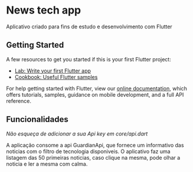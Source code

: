 # News tech app

Aplicativo criado para fins de estudo e desenvolvimento com Flutter

## Getting Started

A few resources to get you started if this is your first Flutter project:

- [Lab: Write your first Flutter app](https://flutter.dev/docs/get-started/codelab)
- [Cookbook: Useful Flutter samples](https://flutter.dev/docs/cookbook)

For help getting started with Flutter, view our
[online documentation](https://flutter.dev/docs), which offers tutorials,
samples, guidance on mobile development, and a full API reference.


## Funcionalidades

*Não esqueça de adicionar a sua Api key em core/api.dart*

A aplicação consome a api GuardianApi, que fornece um informativo das noticias com o filtro de tecnologia disponiveis.
O aplicativo faz uma listagem das 50 primeiras noticias, caso clique na mesma, pode olhar a noticia e ler a mesma com calma.